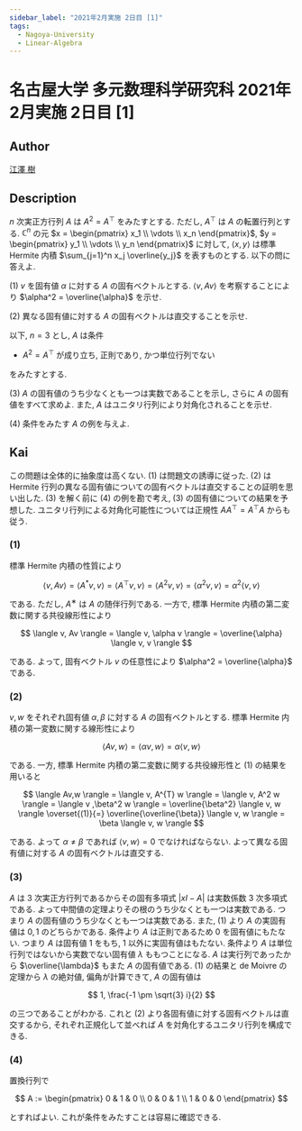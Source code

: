 ```yaml
---
sidebar_label: "2021年2月実施 2日目 [1]"
tags:
  - Nagoya-University
  - Linear-Algebra
---
```

# 名古屋大学 多元数理科学研究科 2021年2月実施 2日目 \[1\]

## **Author**
[江澤 樹](https://sites.google.com/view/tatsukiezawa/%E8%A7%A3%E7%AD%94%E9%9B%86)

## **Description**
$n$ 次実正方行列 $A$ は $A^2 = A^{\top}$ をみたすとする. ただし, $A^{\top}$ は $A$ の転置行列とする.
$\mathbb{C}^n$ の元 $x = \begin{pmatrix} x_1 \\ \vdots \\ x_n \end{pmatrix}$, $y = \begin{pmatrix} y_1 \\ \vdots \\ y_n \end{pmatrix}$ に対して, $\langle x,y \rangle$ は標準 Hermite 内積 $\sum_{j=1}^n x_j \overline{y_j}$ を表すものとする. 以下の問に答えよ.

(1) $v$ を固有値 $\alpha$ に対する $A$ の固有ベクトルとする. $\langle v, Av \rangle$ を考察することにより $\alpha^2 = \overline{\alpha}$ を示せ.

(2) 異なる固有値に対する $A$ の固有ベクトルは直交することを示せ.

以下, $n = 3$ とし, $A$ は条件

- $A^2=A^{\top}$ が成り立ち, 正則であり, かつ単位行列でない

をみたすとする.

(3) $A$ の固有値のうち少なくとも一つは実数であることを示し, さらに $A$ の固有値をすべて求めよ. また, $A$ はユニタリ行列により対角化されることを示せ.

(4) 条件をみたす $A$ の例を与えよ.

## **Kai**
この問題は全体的に抽象度は高くない. (1) は問題文の誘導に従った. (2) は Hermite 行列の異なる固有値についての固有ベクトルは直交することの証明を思い出した. (3) を解く前に (4) の例を勘で考え, (3) の固有値についての結果を予想した. ユニタリ行列による対角化可能性については正規性 $AA^{\top} = A^{\top}A$ からも従う.

### (1)
標準 Hermite 内積の性質により

$$
\langle v, Av \rangle = \langle A^*v, v \rangle = \langle A^{\top}v, v \rangle = \langle A^2v, v \rangle = \langle \alpha^2 v, v \rangle = \alpha^2 \langle v, v \rangle
$$

である. ただし, $A^∗$ は $A$ の随伴行列である. 一方で, 標準 Hermite 内積の第二変数に関する共役線形性により

$$
\langle v, Av \rangle = \langle v, \alpha v \rangle = \overline{\alpha} \langle v, v \rangle
$$

である. よって, 固有ベクトル $v$ の任意性により $\alpha^2 = \overline{\alpha}$ である.

### (2)
$v,w$ をそれぞれ固有値 $\alpha, \beta$ に対する $A$ の固有ベクトルとする. 標準 Hermite 内積の第一変数に関する線形性により

$$
\langle Av, w \rangle = \langle \alpha v, w \rangle = \alpha \langle v, w \rangle
$$

である. 一方, 標準 Hermite 内積の第二変数に関する共役線形性と (1) の結果を用いると

$$
\langle Av,w \rangle = \langle v, A^{T} w \rangle = \langle v, A^2 w \rangle = \langle v ,\beta^2 w \rangle = \overline{\beta^2} \langle v, w \rangle \overset{(1)}{=} \overline{\overline{\beta}} \langle v, w \rangle = \beta \langle v, w \rangle
$$

である. よって $\alpha \neq \beta$ であれば $\langle v, w \rangle = 0$ でなければならない. よって異なる固有値に対する $A$ の固有ベクトルは直交する.

### (3)
$A$ は $3$ 次実正方行列であるからその固有多項式 $|xI-A|$ は実数係数 3 次多項式である.
よって中間値の定理よりその根のうち少なくとも一つは実数である.
つまり $A$ の固有値のうち少なくとも一つは実数である.
また, (1) より $A$ の実固有値は $0, 1$ のどちらかである.
条件より $A$ は正則であるため $0$ を固有値にもたない.
つまり $A$ は固有値 $1$ をもち, $1$ 以外に実固有値はもたない.
条件より $A$ は単位行列ではないから実数でない固有値 $\lambda$ ももつことになる.
$A$ は実行列であったから $\overline{\lambda}$ もまた $A$ の固有値である.
(1) の結果と de Moivre の定理から $\lambda$ の絶対値, 偏角が計算できて, $A$ の固有値は

$$
1, \frac{-1 \pm \sqrt{3} i}{2}
$$

の三つであることがわかる. これと (2) より各固有値に対する固有ベクトルは直交するから, それぞれ正規化して並べれば $A$ を対角化するユニタリ行列を構成できる.

### (4)
置換行列で

$$
A := \begin{pmatrix}
    0 & 1 & 0 \\
    0 & 0 & 1 \\
    1 & 0 & 0
\end{pmatrix}
$$

とすればよい. これが条件をみたすことは容易に確認できる.
